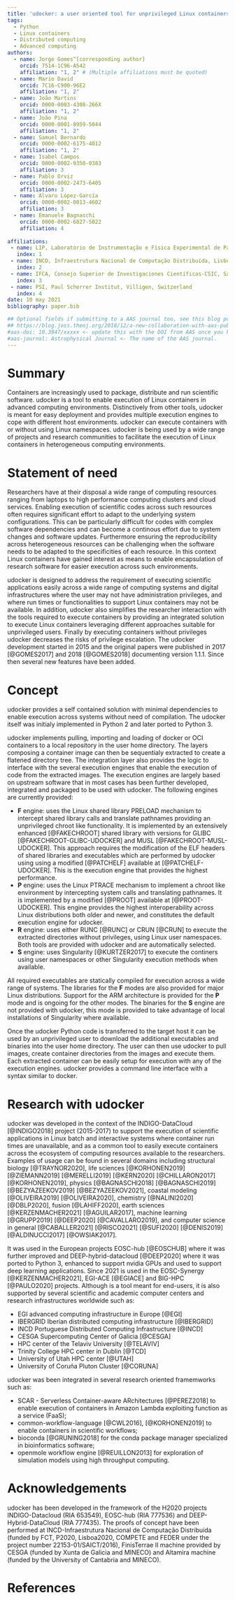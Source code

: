```yaml
---
title: 'udocker: a user oriented tool for unprivileged Linux containers'
tags:
  - Python
  - Linux containers
  - Distributed computing
  - Advanced computing
authors:
  - name: Jorge Gomes^[corresponding author]
    orcid: 7514-1C96-A542
    affiliation: "1, 2" # (Multiple affiliations must be quoted)
  - name: Mario David
    orcid: 7C16-C900-96E2
    affiliation: "1, 2"
  - name: João Martins
    orcid: 0000-0003-4308-266X
    affiliation: "1, 2"
  - name: João Pina
    orcid: 0000-0001-8959-5044
    affiliation: "1, 2" 
  - name: Samuel Bernardo
    orcid: 0000-0002-6175-4012
    affiliation: "1, 2"
  - name: Isabel Campos
    orcid: 0000-0002-9350-0383
    affiliation: 3
  - name: Pablo Orviz
    orcid: 0000-0002-2473-6405
    affiliation: 3
  - name: Alvaro López-García 
    orcid: 0000-0002-0013-4602
    affiliation: 3
  - name: Emanuele Bagnaschi
    orcid: 0000-0002-6827-5022
    affiliation: 4
    
affiliations:
 - name: LIP, Laboratório de Instrumentação e Física Experimental de Partículas, Lisboa, Portugal
   index: 1
 - name: INCD, Infraestrutura Nacional de Computação Distribuída, Lisboa, Portugal
   index: 2
 - name: IFCA, Consejo Superior de Investigaciones Científicas-CSIC, Santander, Spain
   index: 3
 - name: PSI, Paul Scherrer Institut, Villigen, Switzerland
   index: 4 
date: 10 may 2021
bibliography: paper.bib

## Optional fields if submitting to a AAS journal too, see this blog post:
## https://blog.joss.theoj.org/2018/12/a-new-collaboration-with-aas-publishing
#aas-doi: 10.3847/xxxxx <- update this with the DOI from AAS once you know it.
#aas-journal: Astrophysical Journal <- The name of the AAS journal.
---
```


# Summary

Containers are increasingly used to package, distribute and run scientific software. 
udocker is a tool to enable execution of Linux containers in advanced computing
environments. Distinctively from other tools, udocker is meant for easy deployment
and provides multiple execution engines to cope with different host environments. 
udocker can execute containers with or without using Linux namespaces. udocker is 
being used by a wide range of projects and research communities to facilitate the 
execution of Linux containers in heterogeneous computing environments.

# Statement of need

Researchers have at their disposal a wide range of computing resources ranging
from laptops to high performance computing clusters and cloud services. Enabling 
execution of scientific codes across such resources often requires significant 
effort to adapt to the underlying system configurations. This can be particularly
difficult for codes with complex software dependencies and can become a continous 
effort due to system changes and software updates. Furthermore ensuring the 
reproducibility across heterogeneous resources can be challenging when the software 
needs to be adapted to the specificities of each resource. In this context Linux 
containers have gained interest as means to enable encapsulation of research 
software for easier execution across such environments.

udocker is designed to address the requirement of executing 
scientific applications easily across a wide range of computing systems and digital 
infrastructures where the user may not have administration privileges, and where
run times or functionalities to support Linux containers may not be available. 
In addition, udocker also simplifies the researcher interaction with the tools 
required to execute containers by providing an integrated solution to execute 
Linux containers leveraging different approaches suitable for unprivileged
users. Finally by executing containers without privileges udocker decreases the 
risks of privilege escalation. The udocker development started in 2015 and 
the original papers were published in 2017 [@GOMES2017] and 2018 [@GOMES2018] 
documenting version 1.1.1. Since then several new features have been added.

# Concept
udocker provides a self contained solution with minimal dependencies to enable
execution across systems without need of compilation. The udocker itself was 
initialy implemented in Python 2 and later ported to Python 3.

udocker implements pulling, importing and loading of docker or OCI containers to 
a local repository in the user home directory. The layers composing a container 
image can then be sequentialy extracted to create a flatened directory tree.
The integration layer also provides the logic to interface with the several 
execution engines that enable the execution of code from the extracted images.
The execution engines are largely based on upstream software that in most cases
has been further developed, integrated and packaged to be used with udocker. The 
following engines are currently provided:

* **F** engine: uses the Linux shared library PRELOAD mechanism to intercept
  shared library calls and translate pathnames providing an unprivileged chroot 
  like functionality. It is implemented by an extensively enhanced [@FAKECHROOT] 
  shared library with versions for GLIBC [@FAKECHROOT-GLIBC-UDOCKER] and MUSL 
  [@FAKECHROOT-MUSL-UDOCKER]. 
  This approach requires the modification of the ELF headers of shared libraries 
  and executables which are performed by udocker using using a modified [@PATCHELF] 
  available at [@PATCHELF-UDOCKER]. This is the execution engine that provides the 
  highest performance. 
* **P** engine: uses the Linux PTRACE mechanism to implement a chroot like 
  environment by intercepting system calls and translating pathnames. It is 
  implemented by a modified [@PROOT] available at [@PROOT-UDOCKER]. This engine 
  provides the highest interoperability across Linux distributions both older 
  and newer, and constitutes the default execution engine for udocker. 
* **R** engine: uses either RUNC [@RUNC] or CRUN [@CRUN] to execute the extracted 
  directories without privileges, using Linux user namespaces. Both tools are 
  provided with udocker and are automatically selected.
* **S** engine: uses Singularity [@KURTZER2017] to execute the continers using 
  user namespaces or other Singularity execution methods when available. 
  
All required executables are statically compiled for execution across a
wide range of systems. The libraries for the **F** modes are also provided
for major Linux distributions. Support for the ARM architecture is provided 
for the **P** mode and is ongoing for the other modes. The binaries for the 
**S** engine are not provided with udocker, this mode is provided to take 
advantage of local installations of Singularity where available.

Once the udocker Python code is transferred to the target host it can be 
used by an unprivileged user to download the additional executables and 
binaries into the user home directory. The user can then use udocker to 
pull images, create container directories from the images and execute them. 
Each extracted container can be easily setup for execution with any of the 
execution engines. udocker provides a command line interface with a syntax 
similar to docker.

# Research with udocker
udocker was developed in the context of the INDIGO-DataCloud [@INDIGO2018] project 
(2015-2017) to support the execution of scientific applications in Linux batch 
and interactive systems where container run times are unavailable, and as a 
common tool to easily execute containers across the ecosystem of computing 
resources available to the researchers. Examples of usage can be found in
several domains including structural biology [@TRAYNOR2020], 
life sciences [@KORHONEN2019] [@ZIEMANN2019] [@MERELLI2019] [@KERN2020] [@CHILLARON2017] [@KORHONEN2019], 
physics [@BAGNASCHI2018] [@BAGNASCHI2019] [@BEZYAZEEKOV2019] [@BEZYAZEEKOV2021],
coastal modeling [@OLIVEIRA2019] [@OLIVEIRA2020], 
chemistry [@NALINI2020] [@DBLP2020],
fusion [@LAHIFF2020],
earth sciences [@KERZENMACHER2021] [@AGUILAR2017],
machine learning [@GRUPP2019] [@DEEP2020] [@CAVALLARO2019],
and computer science in general [@CABALLER2021] [@RISCO2021] [@SUFI2020] [@DENIS2019] [@ALDINUCCI2017] [@OWSIAK2017].


It was used in the European projects EOSC-hub [@EOSCHUB] where it 
was further improved and DEEP-hybrid-datacloud [@DEEP2020] where it was ported 
to Python 3, enhanced to support nvidia GPUs and used to support deep 
learning applications. Since 2021 is used in the EOSC-Synergy [@KERZENMACHER2021], 
EGI-ACE [@EGIACE] and BIG-HPC [@PAULO2020] projects. Although is a tool meant for
end-users, it is also supported by several scientific and academic computer 
centers and research infrastructures worldwide such as:
 * EGI advanced computing infrastructure in Europe [@EGI]
 * IBERGRID Iberian distributed computing infrastructure [@IBERGRID]
 * INCD Portuguese Distributed Computing Infrastructure [@INCD]
 * CESGA Supercomputing Center of Galicia [@CESGA]
 * HPC center of the Telaviv University  [@TELAVIV]
 * Trinity College HPC center in Dublin [@TCD]
 * University of Utah HPC center [@UTAH] 
 * University of Coruña Pluton Cluster [@CORUNA]

udocker was been integrated in several research oriented framemworks such as: 
 * SCAR - Serverless Container-aware ARchitectures [@PEREZ2018] to enable execution of containers in Amazon Lambda exploiting function as a service (FaaS);
 * common-workflow-language [@CWL2016], [@KORHONEN2019] to enable containers in scientific workflows;
 * bioconda [@GRUNING2018] for the conda package manager specialized in bioinformatics software;
 * openmole  workflow engine [@REUILLON2013] for exploration of simulation models using high throughput computing.


# Acknowledgements

udocker has been developed in the framework of the H2020 projects INDIGO-Datacloud (RIA 653549), EOSC-hub (RIA 777536) and DEEP-Hybrid-DataCloud (RIA 777435). The proofs of concept have been performed at INCD-Infraestrutura Nacional de Computação Distribuída (funded by FCT, P2020, Lisboa2020, COMPETE and FEDER under the project number 22153-01/SAICT/2016), FinisTerrae II machine provided by CESGA (funded by Xunta de Galicia and MINECO) and Altamira machine (funded by the University of Cantabria and MINECO).

# References



